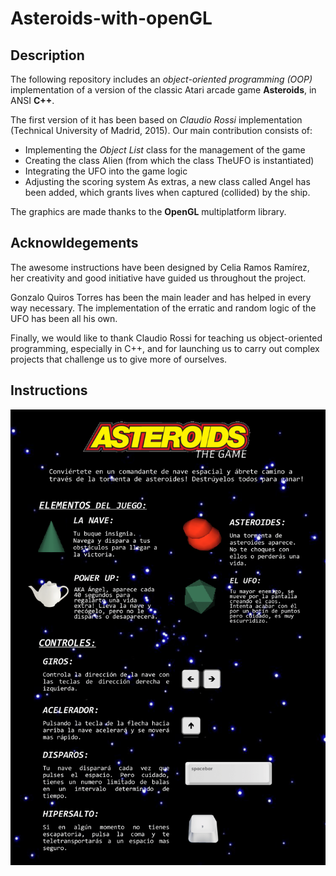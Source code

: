 # Asteroids-with-openGL

## Description

The following repository includes an *object-oriented programming (OOP)* implementation of a version of the classic Atari arcade game **Asteroids**, in ANSI **C++**. 

The first version of it has been based on *Claudio Rossi* implementation (Technical University of Madrid, 2015). Our main contribution consists of: 
* Implementing the *Object List* class for the management of the game
* Creating the class Alien (from which the class TheUFO is instantiated)
* Integrating the UFO into the game logic
* Adjusting the scoring system
As extras, a new class called Angel has been added, which grants lives when captured (collided) by the ship. 

The graphics are made thanks to the **OpenGL** multiplatform library.

## Acknowldegements
The awesome instructions have been designed by Celia Ramos Ramírez, her creativity and good initiative have guided us throughout the project.

Gonzalo Quiros Torres has been the main leader and has helped in every way necessary. The implementation of the erratic and random logic of the UFO has been all his own.

Finally, we would like to thank Claudio Rossi for teaching us object-oriented programming, especially in C++, and for launching us to carry out complex projects that challenge us to give more of ourselves.

## Instructions 

![plot](./docs/INSTRUCTIONS.png)
